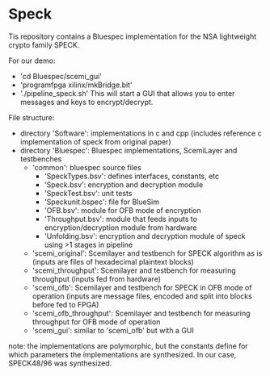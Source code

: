 # Speck


Tis repository contains a Bluespec implementation for the NSA lightweight crypto family SPECK.

For our demo:
- 'cd Bluespec/scemi_gui'
- 'programfpga xilinx/mkBridge.bit'
- './pipeline_speck.sh'
This will start a GUI that allows you to enter messages and keys to encrypt/decrypt.


File structure:
- directory 'Software': implementations in c and cpp (includes reference c implementation of speck from original paper)
- directory 'Bluespec': Bluespec implementations, ScemiLayer and testbenches
  - 'common': bluespec source files
    - 'SpeckTypes.bsv': defines interfaces, constants, etc
    - 'Speck.bsv': encryption and decryption module
    - 'SpeckTest.bsv': unit tests
    - 'Speckunit.bspec': file for BlueSim
    - 'OFB.bsv': module for OFB mode of encryption
    - 'Throughput.bsv': module that feeds inputs to encryption/decryption module from hardware
    - 'Unfolding.bsv': encryption and decryption module of speck using >1 stages in pipeline
  - 'scemi_original': Scemilayer and testbench for SPECK algorithm as is (inputs are files of hexadecimal plaintext blocks)
  - 'scemi_throughput': Scemilayer and testbench for measuring throughput (inputs fed from hardware)
  - 'scemi_ofb': Scemilayer and testbench for SPECK in OFB mode of operation (inputs are message files, encoded and split into blocks before fed to FPGA)
  - 'scemi_ofb_throughput': Scemilayer and testbench for measuring throughput for OFB mode of operation
  - 'scemi_gui': similar to 'scemi_ofb' but with a GUI

note: the implementations are polymorphic, but the constants define for which parameters the implementations are synthesized. In our case, SPECK48/96 was synthesized.
